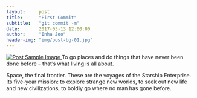 ```yaml
---
layout:     post
title:      "First Commit"
subtitle:   "git commit -m"
date:       2017-03-13 12:00:00
author:     "Inha Joo"
header-img: "img/post-bg-01.jpg"
---
```

<a href="#">
    <img src="{{ site.baseurl }}/img/post-sample-image.jpg" alt="Post Sample Image">
</a>
<span class="caption text-muted">To go places and do things that have never been done before – that’s what living is all about.</span>

<p>Space, the final frontier. These are the voyages of the Starship Enterprise. Its five-year mission: to explore strange new worlds, to seek out new life and new civilizations, to boldly go where no man has gone before.</p>

